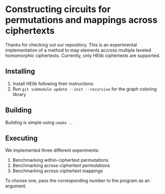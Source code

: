# Constructing circuits for permutations and mappings across ciphertexts
Thanks for checking out our repository. This is an experimental implementation of a method to map elements accross multiple leveled homomorphic ciphertexts. Currently, only HElib ciphertexts are supported.

## Installing
1. Install HElib following their instructions
2. Run `git submodule update --init --recursive` for the graph coloring library

## Building
Building is simple using `cmake .`.

## Executing
We implemented three different experiments:
1. Benchmarking within-ciphertext permutations
2. Benchmarking across-ciphertext permutations
3. Benchmarking across-ciphertext mappings

To choose one, pass the corresponding number to the program as an argument.
